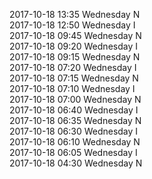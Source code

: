 2017-10-18 13:35 Wednesday  N  
2017-10-18 12:50 Wednesday  I  
2017-10-18 09:45 Wednesday  N  
2017-10-18 09:20 Wednesday  I  
2017-10-18 09:15 Wednesday  N  
2017-10-18 07:20 Wednesday  I  
2017-10-18 07:15 Wednesday  N  
2017-10-18 07:10 Wednesday  I  
2017-10-18 07:00 Wednesday  N  
2017-10-18 06:40 Wednesday  I  
2017-10-18 06:35 Wednesday  N  
2017-10-18 06:30 Wednesday  I  
2017-10-18 06:10 Wednesday  N  
2017-10-18 06:05 Wednesday  I  
2017-10-18 04:30 Wednesday  N  

